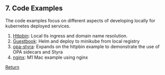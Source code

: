 ## 7. Code Examples

The code examples focus on different aspects of developing locally for kubernetes deployed services.  

1. [Httpbin](../examples/httpbin/README.md): Local tls ingress and domain name resolution.  
1. [Guestbook](../examples/guestbook/README.md): Helm and deploy to minikube from local registry  
1. [opa-styra](../examples/opa/README.md): Expands on the httpbin example to demonstrate the use of OPA sidecars and Styra
1. [nginx](../examples/nginx/README.md): M1 Mac example using nginx  

[Return](../README.md)
